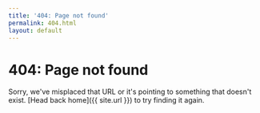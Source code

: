 ```yaml
---
title: '404: Page not found'
permalink: 404.html
layout: default
---
```


# 404: Page not found
Sorry, we've misplaced that URL or it's pointing to something that doesn't exist. [Head back home]({{ site.url }}) to try finding it again.